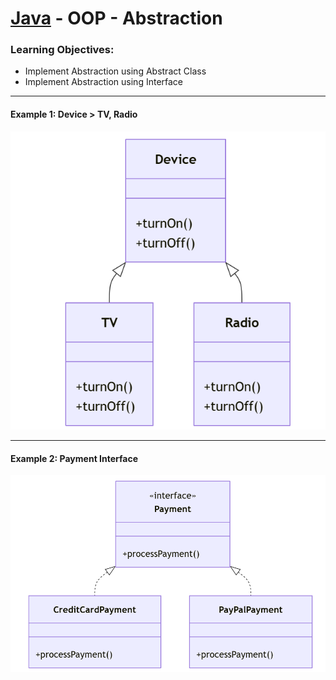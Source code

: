 # [Java](../../) - OOP - Abstraction

### Learning Objectives:

- Implement Abstraction using Abstract Class
- Implement Abstraction using Interface

---
#### Example 1: Device > TV, Radio

![Device](./image1.png)

---
#### Example 2: Payment Interface

![Payment](./image2.png)